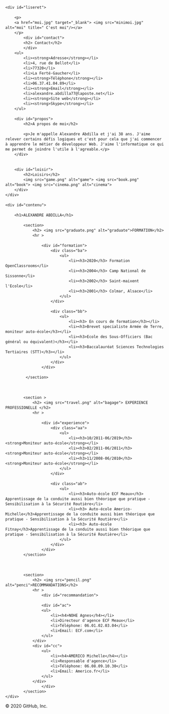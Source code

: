 <!DOCTYPE html>
<html lang="fr">
<head>
    <meta charset="utf-8" />
    <link rel= "stylesheet" href="style.css"/>
    <link rel="stylesheet" media="screen and (max-width: 1024px)" href="petiteresolution.css"/>
    <title>Alexandre Abdilla</title>
</head>

<body>
    
    <div id="liseret">
        
        <p> 
        <a href="moi.jpg" target="_blank"> <img src="minimoi.jpg" alt="moi" title=" C'est moi"/></a>
        </p>
            <div id="contact">
            <h2> Contact</h2>
            </div>
        <ul>
            <li><strong>Adresse</strong></li>
            <li>4, rue de Bellot</li>
            <li>77320</li>
            <li>La Ferté-Gaucher</li>
            <li><strong>Téléphone</strong></li>
            <li>06.37.41.04.89</li>
            <li><strong>Email</strong></li>
            <li>alexandre.abdilla77@laposte.net</li>
            <li><strong>Site web</strong></li>
            <li><strong>Skype</strong></li>
        </ul>

        <div id="propos">
            <h2>A propos de moi</h2>

            <p>Je m'appelle Alexandre Abdilla et j'ai 38 ans. J'aime relever certains défis logiques et c'est pour cela que j'ai commencer à apprendre le métier de développeur Web. J'aime l'informatique ce qui me permet de joindre l'utile à l'agreable.</p>
        </div>


        <div id="loisir">
            <h2>Loisirs</h2>
            <img src="game.png" alt="game"> <img src="book.png" alt="book"> <img src="cinema.png" alt="cinema">
        </div>
    </div>

    <div id="contenu">

        <h1>ALEXANDRE ABDILLA</h1>

            <section>
                <h2> <img src="graduate.png" alt="graduate">FORMATION</h2>
                <hr >
            
                    <div id="formation">
                        <div class="ba">
                            <ul>
                                <li><h3>2020</h3> Formation OpenClassrooms</li>
                                <li><h3>2004</h3> Camp National de Sissonne</li>
                                <li><h3>2002</h3> Saint-maixent l'Ecole</li>
                                <li><h3>2001</h3> Colmar, Alsace</li>
                            </ul>
                        </div>

                        <div class="bb">
                            <ul>
                                <li><h3> En cours de formation</h3></li>
                                <li><h3>Brevet specialiste Armée de Terre, moniteur auto-école</h3></li>
                                <li><h3>Ecole des Sous-Officiers (Bac général ou équivalent)</h3></li>
                                <li><h3>Baccalauréat Sciences Technologies Tertiaires (STT)</h3></li>
                            </ul>
                        </div>
                    </div>

             </section>  



            <section >
                <h2> <img src="travel.png" alt="bagage"> EXPERIENCE PROFESSIONELLE </h2>
                <hr >
                    
                    <div id="experience">
                        <div class="aa">
                            <ul>
                                <li><h3>10/2011-06/2019</h3><strong>Moniteur auto-école</strong></li>
                                <li><h3>02/2011-06/2011</h3><strong>Moniteur auto-école</strong></li>
                                <li><h3>11/2008-06/2010</h3><strong>Moniteur auto-école</strong></li>
                            </ul>
                        </div>

                        <div class="ab">
                            <ul>
                                <li><h3>Auto-école ECF Meaux</h3> Apprentissage de la conduite aussi bien théorique que pratique - Sensibilisation à la Sécurité Routière</li>
                                <li><h3> Auto-école Americo-Michelle</h3>Apprentissage de la conduite aussi bien théorique que pratique - Sensibilisation à la Sécurité Routière</li>
                                <li><h3> Auto-école Fitnay</h3>Apprentissage de la conduite aussi bien théorique que pratique - Sensibilisation à la Sécurité Routière</li>
                            </ul>
                        </div>
                    </div>
            </section>

              

            <section>
                <h2> <img src="pencil.png" alt="penci">RECOMMANDATIONS</h2>
                <hr >
                    <div id="recommandation">
                    
                    <div id="ac">
                    <ul>
                        <li><h4>NOHE Agnes</h4></li>
                        <li>Directeur d'agence ECF Meaux</li>
                        <li>Téléphone: 06.01.02.03.04</li>
                        <li>Email: ECF.com</li>
                    </ul>
                </div>
                <div id="cc">
                    <ul>
                        <li><h4>AMERICO Michelle</h4></li>
                        <li>Responsable d'agence</li>
                        <li>Téléphone: 06.08.09.10.30</li>
                        <li>Email: Americo.fr</li>
                    </ul>
                </div>
                    </div>
            </section>
    </div>
</body>
</html>
© 2020 GitHub, Inc.
